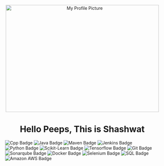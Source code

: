 <p align="center">
 <img width="500px" height="350px" src="https://media3.giphy.com/media/MeJgB3yMMwIaHmKD4z/200.webp?cid=ecf05e47ik3db638zxp1z4kjfrrqw8tzxe44ude36y6mdw60&rid=200.webp&ct=g" align="center" alt="My Profile Picture" />
 
 <h1 align="center">Hello Peeps, This is Shashwat</h1>
</p>




![Cpp Badge](https://img.shields.io/badge/-C++-00599C?style=flat&labelColor=black&logo=c%2B%2B&logoColor=00599C)
![Java Badge](https://img.shields.io/badge/-Java-007396?style=flat&labelColor=black&logo=java&logoColor=007396)
![Maven Badge](https://img.shields.io/badge/-Apache%20Maven-C71A36?style=flat&labelColor=black&logo=apache-maven&logoColor=C71A36)
![Jenkins Badge](https://img.shields.io/badge/-Jenkins-D24939?style=flat&labelColor=black&logo=jenkins&logoColor=D24939)
![Python Badge](https://img.shields.io/badge/-Python-3776AB?style=flat&labelColor=black&logo=python&logoColor=3776AB)
![Scikit-Learn Badge](https://img.shields.io/badge/-Scikit%20Learn-F7931E?style=flat&labelColor=black&logo=scikit-learn&logoColor=F7931E)
![Tensorflow Badge](https://img.shields.io/badge/-TensorFlow-FF6F00?style=flat&labelColor=black&logo=tensorflow&logoColor=FF6F00)
![Git Badge](https://img.shields.io/badge/-Git-F05032?style=flat&labelColor=black&logo=git&logoColor=F05032)
![Sonarqube Badge](https://img.shields.io/badge/-SonarQube-4E9BCD?style=flat&labelColor=black&logo=sonarqube&logoColor=4E9BCD)
![Docker Badge](https://img.shields.io/badge/-Docker-2496ED?style=flat&labelColor=black&logo=docker&logoColor=2496ED)
![Selenium Badge](https://img.shields.io/badge/-Selenium-43B02A?style=flat&labelColor=black&logo=selenium&logoColor=43B02A)
![SQL Badge](https://img.shields.io/badge/-MySQL-4479A1?style=flat&labelColor=black&logo=mysql&logoColor=4479A1)
![Amazon AWS Badge](https://img.shields.io/badge/-Amazon%20Web%20Services-232F3E?style=flat&labelColor=black&logo=amazon-aws&logoColor=232F3E)































